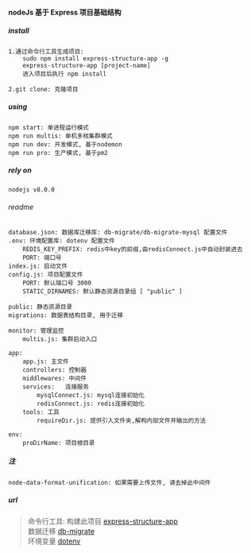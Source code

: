 #### nodeJs 基于 Express 项目基础结构

##### install

    1.通过命令行工具生成项目:
        sudo npm install express-structure-app -g
        express-structure-app [project-name]
        进入项目后执行 npm install

    2.git clone: 克隆项目
    

##### using

    npm start: 单进程运行模式
    npm run multis: 单机多核集群模式
    npm run dev: 开发模式, 基于nodemon
    npm run pro: 生产模式, 基于pm2

##### rely on

    nodejs v8.0.0

###### readme

    database.json: 数据库迁移库: db-migrate/db-migrate-mysql 配置文件
    .env: 环境配置库: dotenv 配置文件
        REDIS_KEY_PREFIX: redis中key的前缀,由redisConnect.js中自动封装进去
        PORT: 端口号
    index.js: 启动文件
    config.js: 项目配置文件
        PORT: 默认端口号 3000
        STATIC_DIRNAMES: 默认静态资源目录组 [ "public" ]

    public: 静态资源目录
    migrations: 数据表结构目录, 用于迁移

    monitor: 管理监控 
        multis.js: 集群启动入口

    app: 
        app.js: 主文件
        controllers: 控制器
        middlewares: 中间件
        services:   连接服务
            mysqlConnect.js: mysql连接初始化
            redisConnect.js: redis连接初始化
        tools: 工具
            requireDir.js: 提供引入文件夹,解构内部文件并输出的方法

    env:
        proDirName: 项目根目录


##### 注
    node-data-format-unification: 如果需要上传文件, 请去掉此中间件

##### url
> 命令行工具: 构建此项目 [express-structure-app](https://github.com/huoxuhuoxu/express-structure-app)  
> 数据迁移 [db-migrate](https://db-migrate.readthedocs.io/en/latest/API/SQL/)   
> 环境变量 [dotenv](https://github.com/motdotla/dotenv)         
